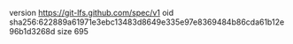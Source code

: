 version https://git-lfs.github.com/spec/v1
oid sha256:622889a61971e3ebc13483d8649e335e97e8369484b86cda61b12e96b1d3268d
size 695
